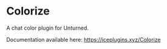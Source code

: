 # Colorize
A chat color plugin for Unturned.

Documentation available here: https://iceplugins.xyz/Colorize
